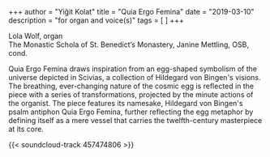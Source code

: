 +++
author = "Yiğit Kolat"
title = "Quia Ergo Femina"
date = "2019-03-10"
description = "for organ and voice(s)"
tags = [
]
+++

Lola Wolf, organ     
The Monastic Schola of St. Benedict’s Monastery, Janine Mettling, OSB, cond.     


Quia Ergo Femina draws inspiration from an egg-shaped symbolism of the universe depicted in Scivias, a collection of Hildegard von Bingen's visions. The breathing, ever-changing nature of the cosmic egg is reflected in the piece with a series of transformations, projected by the minute actions of the organist. The piece features its namesake, Hildegard von Bingen's psalm antiphon Quia Ergo Femina, further reflecting the egg metaphor by defining itself as a mere vessel that carries the twelfth-century masterpiece at its core.

<!-- {{< youtube BzWmhtrVEjY >}} -->

{{< soundcloud-track 457474806 >}}